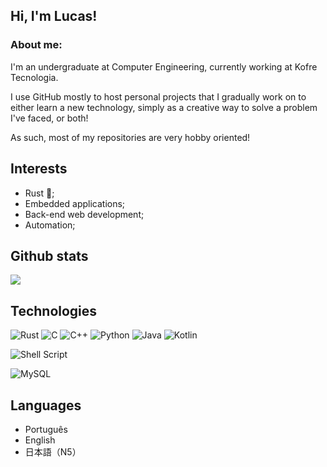 ## Hi, I'm Lucas!

### About me:
I'm an undergraduate at Computer Engineering, currently working at Kofre Tecnologia.

I use GitHub mostly to host personal projects that I gradually work on to either learn a new technology, simply as a creative way to solve a problem I've faced, or both!

As such, most of my repositories are very hobby oriented!

## Interests

- Rust 🦀;
- Embedded applications;
- Back-end web development;
- Automation;

## Github stats

![](https://github-readme-stats.vercel.app/api/top-langs?username=jlabbude&show_icons=true&theme=gruvbox&border_radius=15&layout=compact&hide_border=true)

## Technologies
![Rust](https://img.shields.io/badge/Rust-000000.svg?style=for-the-badge&logo=Rust&logoColor=white)
![C](https://img.shields.io/badge/C-A8B9CC.svg?style=for-the-badge&logo=C&logoColor=black)
![C++](https://img.shields.io/badge/C++-00599C.svg?style=for-the-badge&logo=C++&logoColor=white)
![Python](https://img.shields.io/badge/Python-3776AB.svg?style=for-the-badge&logo=Python&logoColor=white)
![Java](https://img.shields.io/badge/java-%23ED8B00.svg?style=for-the-badge&logo=openjdk&logoColor=white)
![Kotlin](https://img.shields.io/badge/kotlin-%237F52FF.svg?style=for-the-badge&logo=kotlin&logoColor=white)

![Shell Script](https://img.shields.io/badge/shell_script-%23121011.svg?style=for-the-badge&logo=gnu-bash&logoColor=white)

![MySQL](https://img.shields.io/badge/mysql-4479A1.svg?style=for-the-badge&logo=mysql&logoColor=white)

## Languages
- Português
- English
- 日本語（N5）
